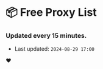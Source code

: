 # :package: Free Proxy List
### Updated every 15 minutes.

- Last updated: `2024-08-29 17:00`

:heart:
